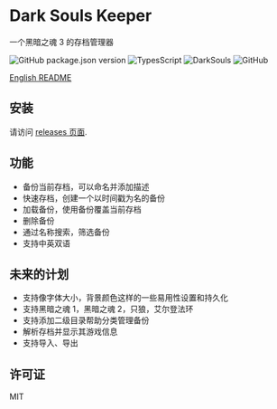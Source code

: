 # Dark Souls Keeper

一个黑暗之魂 3 的存档管理器

![GitHub package.json version](https://img.shields.io/github/package-json/v/Gu-Miao/dark-souls-keeper?style=flat)
![TypesScript](https://img.shields.io/badge/lang-typescript-blue?style=flat)
![DarkSouls](https://img.shields.io/badge/topic-darksouls-red?style=flat)
![GitHub](https://img.shields.io/github/license/Gu-Miao/dark-souls-keeper)

[English README](./README.md)

## 安装

请访问 [releases 页面](https://github.com/Gu-Miao/dark-souls-keeper/releases).

## 功能

- 备份当前存档，可以命名并添加描述
- 快速存档，创建一个以时间戳为名的备份
- 加载备份，使用备份覆盖当前存档
- 删除备份
- 通过名称搜索，筛选备份
- 支持中英双语

## 未来的计划

- 支持像字体大小，背景颜色这样的一些易用性设置和持久化
- 支持黑暗之魂 1，黑暗之魂 2，只狼，艾尔登法环
- 支持添加二级目录帮助分类管理备份
- 解析存档并显示其游戏信息
- 支持导入、导出

## 许可证

MIT
